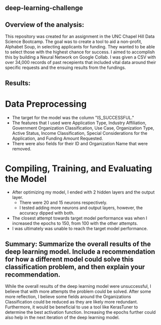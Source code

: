 ## deep-learning-challenge

## Overview of the analysis: 
This repository was created for an assignment in the UNC Chapel Hill Data Science Bootcamp. The goal was to create a tool to aid a non-profit, Alphabet Soup, in selecting applicants for funding. They wanted to be able to select those with the highest chance for success. I aimed to accomplish this by building a Neural Network on Google Collab. I was given a CSV with over 34,000 records of past recepients that included vital data around their specific requests and the ensuing results from the fundings. 

## Results:

# Data Preprocessing
  * The target for the model was the column "IS_SUCCESSFUL."
  * The features that I used were Application Type, Industry Affiliation, Government Organization Classification, Use Case, Organization Type, Active Status, Income Classification, Special     Considerations for the Application, and Funding Amount Requested.
  * There were also fields for their ID and Organization Name that were removed.

# Compiling, Training, and Evaluating the Model
  * After optimizing my model, I ended with 2 hidden layers and the output layer.
    * There were 20 and 15 neurons respectively.
    * I tested adding more neurons and output layers, however, the accuracy dipped with both.
  * The closest attempt towards target model performance was when I increased the epochs to 150, from 100 with the other attempts.
  * I was ultimately was unable to reach the target model performance. 

## Summary: Summarize the overall results of the deep learning model. Include a recommendation for how a different model could solve this classification problem, and then explain your recommendation.

While the overall results of the deep learning model were unsuccessful, I believe that with more attempts the problem could be solved. After some more reflection, I believe some fields around the Organizations Classification could be reduced as they are likely more redundant. Furthermore, it would be beneficial to use a tool like KerasTuner to determine the best activation function. Increasing the epochs further could also help in the next iteration of the deep learning model.
